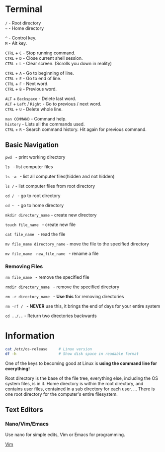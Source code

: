 # Terminal

`/` - Root directory  
`~` - Home directory

`^` - Control key.  
`M` - Alt key.

`CTRL` + `C` - Stop running command.  
`CTRL` + `D` - Close current shell session.  
`CTRL` + `L` - Clear screen. (Scrolls you down in reality)

`CTRL` + `A` - Go to beginning of line.  
`CTRL` + `E` - Go to end of line.  
`CTRL` + `F` - Next word.  
`CTRL` + `B` - Previous word.

`ALT` + `Backspace` - Delete last word.  
`ALT` + `Left` / `Right` - Go to previous / next word.  
`CTRL` + `U` - Delete whole line.

`man COMMAND` - Command help.  
`history` - Lists all the commands used.  
`CTRL` + `R` - Search command history. Hit again for previous command.

## Basic Navigation

`pwd ` - print working directory

`ls ` -  list computer files

`ls -a ` - list all computer files(hidden and not hidden)

`ls /` - list computer files from root directory

`cd / `  - go to root directory

`cd ~ ` - go to home directory

`mkdir directory_name` - create new directory

`touch file_name ` - create new file

`cat file_name ` - read the file

`mv file_name directory_name` - move the file to the specified directory 

`mv file_name  new_file_name ` - rename a file

### Removing Files
`rm file_name ` - remove the specified file

`rmdir directory_name ` - remove the specified directory

`rm -r directory_name ` - **Use this** for removing directories

`rm -rf / ` - **NEVER** use this, it brings the end of days for your entire system

`cd ../..` - Return two directories backwards

# Information


```bash
cat /etc/os-release     # Linux version
df -h                   # Show disk space in readable format
```

One of the keys to becoming good at Linux is **using the command line for everything!**

Root directory is the base of the file tree, everything else, including the OS system files, is in it. Home directory is within the root directory, and contains user files, contained in a sub directory for each user. ... There is one root directory for the computer's entire filesystem.


## Text Editors

### Nano/Vim/Emacs

Use nano for simple edits, Vim or Emacs for programming.

[Vim](vim.md)




 